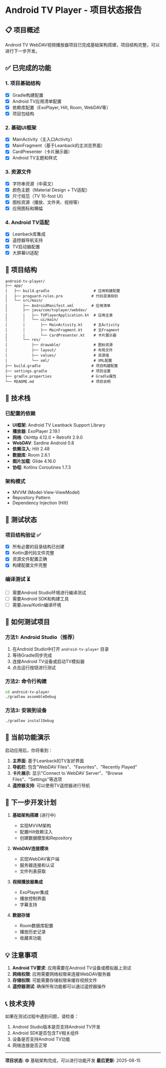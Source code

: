 # Android TV Player - 项目状态报告

## 📋 项目概述
Android TV WebDAV视频播放器项目已完成基础架构搭建，项目结构完整，可以进行下一步开发。

## ✅ 已完成的功能

### 1. 项目基础结构
- [x] Gradle构建配置
- [x] Android TV应用清单配置
- [x] 依赖库配置（ExoPlayer, Hilt, Room, WebDAV等）
- [x] 项目包结构

### 2. 基础UI框架
- [x] MainActivity（主入口Activity）
- [x] MainFragment（基于Leanback的主浏览界面）
- [x] CardPresenter（卡片展示器）
- [x] Android TV主题和样式

### 3. 资源文件
- [x] 字符串资源（中英文）
- [x] 颜色主题（Material Design + TV适配）
- [x] 尺寸规范（TV 10-foot UI）
- [x] 图标资源（播放、文件夹、视频等）
- [x] 应用图标和横幅

### 4. Android TV适配
- [x] Leanback库集成
- [x] 遥控器导航支持
- [x] TV启动器配置
- [x] 大屏幕UI适配

## 📁 项目结构

```
android-tv-player/
├── app/
│   ├── build.gradle                    # 应用构建配置
│   ├── proguard-rules.pro             # 代码混淆规则
│   └── src/main/
│       ├── AndroidManifest.xml        # 应用清单
│       ├── java/com/tvplayer/webdav/
│       │   ├── TVPlayerApplication.kt  # 应用主类
│       │   └── ui/main/
│       │       ├── MainActivity.kt     # 主Activity
│       │       ├── MainFragment.kt     # 主Fragment
│       │       └── CardPresenter.kt    # 卡片展示器
│       └── res/
│           ├── drawable/               # 图标资源
│           ├── layout/                 # 布局文件
│           ├── values/                 # 资源值
│           └── xml/                    # XML配置
├── build.gradle                       # 项目构建配置
├── settings.gradle                    # 项目设置
├── gradle.properties                  # Gradle属性
└── README.md                          # 项目说明
```

## 🔧 技术栈

### 已配置的依赖
- **UI框架**: Android TV Leanback Support Library
- **播放器**: ExoPlayer 2.19.1
- **网络**: OkHttp 4.12.0 + Retrofit 2.9.0
- **WebDAV**: Sardine Android 0.8
- **依赖注入**: Hilt 2.48
- **数据库**: Room 2.6.1
- **图片加载**: Glide 4.16.0
- **协程**: Kotlinx Coroutines 1.7.3

### 架构模式
- MVVM (Model-View-ViewModel)
- Repository Pattern
- Dependency Injection (Hilt)

## 🧪 测试状态

### 项目结构验证 ✅
- [x] 所有必要的目录结构已创建
- [x] Kotlin源代码文件完整
- [x] 资源文件配置正确
- [x] 构建配置文件完整

### 编译测试 ⏳
- [ ] 需要Android Studio环境进行编译测试
- [ ] 需要Android SDK和构建工具
- [ ] 需要Java/Kotlin编译环境

## 📱 如何测试项目

### 方法1: Android Studio（推荐）
1. 在Android Studio中打开 `android-tv-player` 目录
2. 等待Gradle同步完成
3. 连接Android TV设备或启动TV模拟器
4. 点击运行按钮进行测试

### 方法2: 命令行构建
```bash
cd android-tv-player
./gradlew assembleDebug
```

### 方法3: 安装到设备
```bash
./gradlew installDebug
```

## 🎯 当前功能演示

启动应用后，你将看到：
1. **主界面**: 基于Leanback的TV友好界面
2. **导航栏**: 包含"WebDAV Files"、"Favorites"、"Recently Played"
3. **卡片展示**: 显示"Connect to WebDAV Server"、"Browse Files"、"Settings"等选项
4. **遥控器支持**: 可以使用TV遥控器进行导航

## 🚀 下一步开发计划

1. **基础架构搭建** (进行中)
   - 实现MVVM架构
   - 配置Hilt依赖注入
   - 创建数据模型和Repository

2. **WebDAV连接模块**
   - 实现WebDAV客户端
   - 服务器连接和认证
   - 文件列表获取

3. **视频播放器集成**
   - ExoPlayer集成
   - 播放控制界面
   - 字幕支持

4. **数据存储**
   - Room数据库配置
   - 播放历史记录
   - 收藏夹功能

## 💡 注意事项

1. **Android TV要求**: 应用需要在Android TV设备或模拟器上测试
2. **网络权限**: 应用需要网络权限来连接WebDAV服务器
3. **存储权限**: 可能需要存储权限来缓存视频文件
4. **遥控器测试**: 确保所有功能都可以通过遥控器操作

## 📞 技术支持

如果在测试过程中遇到问题，请检查：
1. Android Studio版本是否支持Android TV开发
2. Android SDK是否包含TV相关组件
3. 设备是否支持Android TV功能
4. 网络连接是否正常

---

**项目状态**: 🟢 基础架构完成，可以进行功能开发
**最后更新**: 2025-08-15
